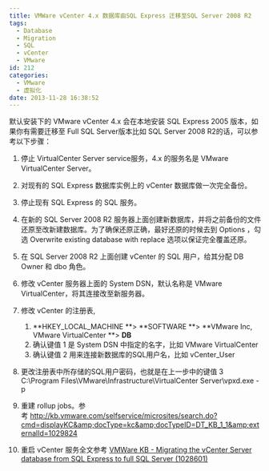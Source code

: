 ```yaml
---
title: VMWare vCenter 4.x 数据库由SQL Express 迁移至SQL Server 2008 R2
tags:
  - Database
  - Migration
  - SQL
  - vCenter
  - VMware
id: 212
categories:
  - VMware
  - 虚拟化
date: 2013-11-28 16:38:52
---
```


默认安装下的 VMware vCenter 4.x 会在本地安装 SQL Express 2005 版本，如果你有需要迁移至 Full SQL Server版本比如 SQL Server 2008 R2的话，可以参考以下步骤：

1.  停止 VirtualCenter Server service服务，4.x 的服务名是 VMware VirtualCenter Server。
2.  对现有的 SQL Express 数据库实例上的 vCenter 数据库做一次完全备份。
3.  停止现有 SQL Express 的 SQL 服务。
4.  在新的 SQL Server 2008 R2 服务器上面创建新数据库，并将之前备份的文件还原至改新建数据库。为了确保还原正确，最好还原的时候去到 Options ，勾选 Overwrite existing database with replace 选项以保证完全覆盖还原。
5.  在 SQL Server 2008 R2 上面创建 vCenter 的 SQL 用户，给其分配 DB Owner 和 dbo 角色。
6.  修改 vCenter 服务器上面的 System DSN，默认名称是 VMware VirtualCenter，将其连接改至新服务器。
7.  修改 vCenter 的注册表,

    1.  **HKEY_LOCAL_MACHINE **&gt; **SOFTWARE **&gt; **VMware Inc, VMware VirtualCenter **&gt; **DB**
    2.  确认键值 1 是 System DSN 中指定的名字，比如 VMware VirtualCenter
    3.  确认键值 2 用来连接新数据库的SQL用户名，比如 vCenter_User

8.  更改注册表中所存储的SQL用户密码，也就是在上一步中的键值 3
C:\Program Files\VMware\Infrastructure\VirtualCenter Server\vpxd.exe -p
9.  重建 rollup jobs。参考 http://kb.vmware.com/selfservice/microsites/search.do?cmd=displayKC&amp;docType=kc&amp;docTypeID=DT_KB_1_1&amp;externalId=1029824
10.  重启 vCenter 服务全文参考 [VMWare KB - Migrating the vCenter Server database from SQL Express to full SQL Server (1028601)](http://kb.vmware.com/selfservice/microsites/search.do?cmd=displayKC&amp;docType=kc&amp;externalId=1028601&amp;sliceId=1&amp;docTypeID=DT_KB_1_1&amp;dialogID=100018749&amp;stateId=0%200%20111449579)